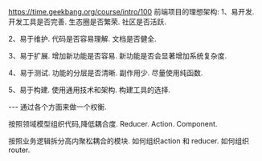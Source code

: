 https://time.geekbang.org/course/intro/100
前端项目的理想架构:
1、易开发.
    开发工具是否完善.
    生态圈是否繁荣.
    社区是否活跃.
    
2、易于维护.
    代码是否容易理解.
    文档是否健全.

3、易于扩展.
    增加新功能是否容易.
    新功能是否会显著增加系统复杂度.

4、易于测试.
    功能的分层是否清晰.
    副作用少.
    尽量使用纯函数.

5、易于构建.
    使用通用技术和架构.
    构建工具的选择.

--- 通过各个方面来做一个权衡.

按照领域模型组织代码,降低耦合度.
Reducer.
Action.
Component.

按照业务逻辑拆分高内聚松耦合的模块.
如何组织action 和 reducer.
如何组织 router.










